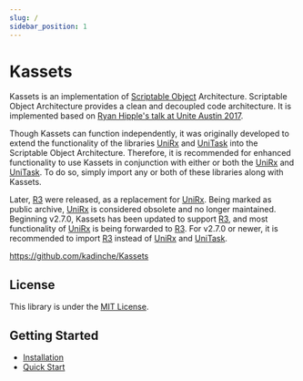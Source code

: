 ```yaml
---
slug: /
sidebar_position: 1
---
```


# Kassets

Kassets is an implementation of [Scriptable Object](https://docs.unity3d.com/Manual/class-ScriptableObject.html) Architecture.
Scriptable Object Architecture provides a clean and decoupled code architecture.
It is implemented based on [Ryan Hipple's talk at Unite Austin 2017](https://youtu.be/raQ3iHhE_Kk).

Though Kassets can function independently,
it was originally developed to extend the functionality of the libraries [UniRx] and [UniTask] into the Scriptable Object Architecture.
Therefore, it is recommended for enhanced functionality to use Kassets in conjunction with either or both the [UniRx] and [UniTask].
To do so, simply import any or both of these libraries along with Kassets.


Later, [R3] were released, as a replacement for [UniRx].
Being marked as public archive, [UniRx] is considered obsolete and no longer maintained.
Beginning v2.7.0, Kassets has been updated to support [R3], and most functionality of [UniRx] is being forwarded to [R3].
For v2.7.0 or newer, it is recommended to import [R3] instead of [UniRx] and [UniTask].

https://github.com/kadinche/Kassets

## License

This library is under the [MIT License](https://github.com/kadinche/Kassets/blob/main/LICENSE).

## Getting Started

- [Installation](../2-getting-started/installation.md)
- [Quick Start](../2-getting-started/quick-start.md)

[Kassets]: https://github.com/kadinche/Kassets
[R3]: https://github.com/Cysharp/R3
[UniRx]: https://github.com/neuecc/UniRx
[UniTask]: https://github.com/Cysharp/UniTask
